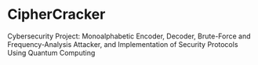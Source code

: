 # CipherCracker
Cybersecurity Project: Monoalphabetic Encoder, Decoder, Brute-Force and Frequency-Analysis Attacker, and Implementation of Security Protocols Using Quantum Computing

